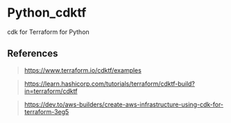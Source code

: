 # Python_cdktf
cdk for Terraform for Python 

## References

> https://www.terraform.io/cdktf/examples

> https://learn.hashicorp.com/tutorials/terraform/cdktf-build?in=terraform/cdktf

> https://dev.to/aws-builders/create-aws-infrastructure-using-cdk-for-terraform-3eg5
